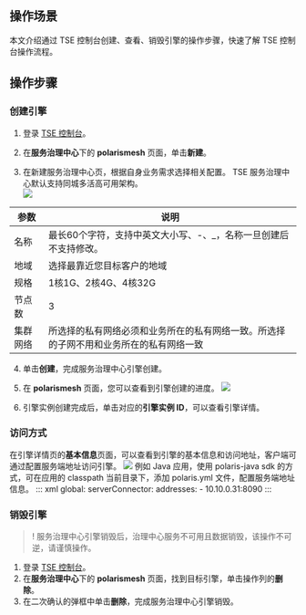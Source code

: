 ## 操作场景

本文介绍通过 TSE 控制台创建、查看、销毁引擎的操作步骤，快速了解 TSE 控制台操作流程。

## 操作步骤

### 创建引擎

1. 登录 [TSE 控制台](https://console.cloud.tencent.com/tse)。

2. 在**服务治理中心**下的 **polarismesh** 页面，单击**新建**。

3. 在新建服务治理中心页，根据自身业务需求选择相关配置。
   <dx-alert infotype="explain" title="">
     TSE 服务治理中心默认支持同城多活高可用架构。
     </dx-alert>  
     ![](https://qcloudimg.tencent-cloud.cn/raw/e82e9cfad35629544b654f813158ec0b.png)

  <table>
  <thead>
  <tr>
  <th>参数</th>
  <th>说明</th>
  </tr>
  </thead>
  <tbody><tr>
  <td>名称</td>
  <td>最长60个字符，支持中英文大小写、-、_，名称一旦创建后不支持修改。</td>
  </tr>
  <tr>
  <td>地域</td>
  <td>选择最靠近您目标客户的地域</td>
  </tr>
  <tr>
  <td>规格</td>
  <td>1核1G、2核4G、4核32G</td>
  </tr>
  <tr>
  <td>节点数</td>
  <td>3</td>
  </tr>
  <tr>
  <td>集群网络</td>
  <td>所选择的私有网络必须和业务所在的私有网络一致。所选择的子网不用和业务所在的私有网络一致</td>
  </tr>
  </tbody></table>


4. 单击**创建**，完成服务治理中心引擎创建。
5. 在 **polarismesh** 页面，您可以查看到引擎创建的进度。
   ![](https://qcloudimg.tencent-cloud.cn/raw/73eb9133325f75abaa6afbcec22e5617.png)

6. 引擎实例创建完成后，单击对应的**引擎实例 ID**，可以查看引擎详情。

### 访问方式

在引擎详情页的**基本信息**页面，可以查看到引擎的基本信息和访问地址，客户端可通过配置服务端地址访问引擎。
![](https://qcloudimg.tencent-cloud.cn/raw/a38919c0d2b779143f0479b9799b227f.png)
例如 Java 应用，使用 polaris-java sdk 的方式，可在应用的 classpath 当前目录下，添加 polaris.yml 文件，配置服务端地址信息。
<dx-codeblock>
:::  xml
global:
  serverConnector:
    addresses:
    - 10.10.0.31:8090
:::
</dx-codeblock>


### 销毁引擎

> ! 服务治理中心引擎销毁后，治理中心服务不可用且数据销毁，该操作不可逆，请谨慎操作。

1. 登录 [TSE 控制台](https://console.cloud.tencent.com/tse)。
2. 在**服务治理中心**下的 **polarismesh** 页面，找到目标引擎，单击操作列的**删除**。
3. 在二次确认的弹框中单击**删除**，完成服务治理中心引擎销毁。

